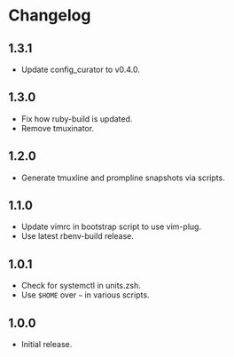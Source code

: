 # Changelog

## 1.3.1

- Update config_curator to v0.4.0.

## 1.3.0

- Fix how ruby-build is updated.
- Remove tmuxinator.

## 1.2.0

- Generate tmuxline and prompline snapshots via scripts.

## 1.1.0

- Update vimrc in bootstrap script to use vim-plug.
- Use latest rbenv-build release.

## 1.0.1

- Check for systemctl in units.zsh.
- Use `$HOME` over `~` in various scripts.

## 1.0.0

- Initial release.
